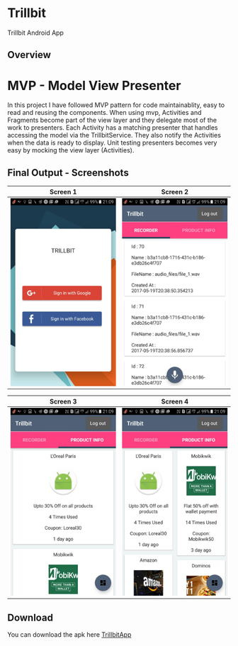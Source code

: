 # Trillbit
Trillbit Android App

## Overview
# MVP - Model View Presenter
In this project I have followed MVP pattern for code maintainablity, easy to read and reusing the components. When using mvp, Activities and Fragments become part of the view layer and they delegate most of the work to presenters. Each Activity has a matching presenter that handles accessing the model via the TrillbitService. They also notify the Activities when the data is ready to display. Unit testing presenters becomes very easy by mocking the view layer (Activities).

## Final Output - Screenshots

Screen 1                          |Screen 2
:--------------------------------:|:--------------------------------:
![](app/screenshots/screen1.jpeg)  |![](app/screenshots/screen2.jpeg)

Screen 3                          |Screen 4
:--------------------------------:|:--------------------------------:
![](app/screenshots/screen3.jpeg)  |![](app/screenshots/screen4.jpeg)

## Download
You can download the apk here [TrillbitApp](../../raw/master/app/screenshots/app-stage-debug.apk)